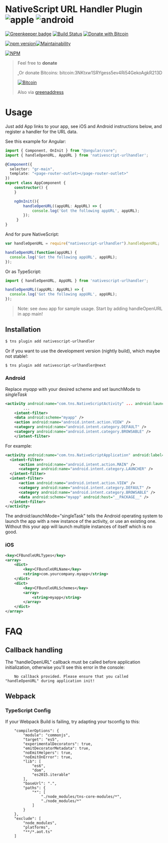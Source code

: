 # NativeScript URL Handler Plugin  ![apple](https://cdn3.iconfinder.com/data/icons/picons-social/57/16-apple-32.png) ![android](https://cdn4.iconfinder.com/data/icons/logos-3/228/android-32.png)

[![Greenkeeper badge](https://badges.greenkeeper.io/hypery2k/nativescript-urlhandler.svg)](https://greenkeeper.io/)
[![Build Status](https://travis-ci.org/hypery2k/nativescript-urlhandler.svg?branch=master)](https://travis-ci.org/hypery2k/nativescript-urlhandler)
[![Donate with Bitcoin](https://martinreinhardt-online.de/assets/img/button-badge-bitcoin.svg)](bitcoin:3NKtxw1SRYgess5ev4Ri54GekoAgkR213D)

[![npm version](https://badge.fury.io/js/nativescript-urlhandler.svg)](http://badge.fury.io/js/nativescript-urlhandler)[![Maintainability](https://api.codeclimate.com/v1/badges/7db5d127cfd7529f7b9a/maintainability)](https://codeclimate.com/github/hypery2k/nativescript-urlhandler/maintainability)

[![NPM](https://nodei.co/npm/nativescript-urlhandler.png?downloads=true&downloadRank=true&stars=true)](https://nodei.co/npm/nativescript-urlhandler/)

<a name="donation"></a>
> Feel free to **donate**
>
> <a target="_blank" href="https://www.paypal.com/cgi-bin/webscr?cmd=_s-xclick&hosted_button_id=H8TR8246RCDJG">
> <img alt="" border="0" src="https://www.paypalobjects.com/en_US/i/btn/btn_donate_SM.gif"/>
> </img></a>
> Or donate Bitcoins: bitcoin:3NKtxw1SRYgess5ev4Ri54GekoAgkR213D
>
> [![Bitcoin](https://martinreinhardt-online.de/bitcoin.png)](bitcoin:3NKtxw1SRYgess5ev4Ri54GekoAgkR213D)
>
> Also via [greenaddress](https://greenaddress.it/pay/GA3ZPfh7As3Gc2oP6pQ1njxMij88u/)

# Usage

Just add App links to your app, see iOS and Android instructions below, and register a handler for the URL data.

See this example for Angular:

```typescript
import { Component, OnInit } from "@angular/core";
import { handleOpenURL, AppURL } from 'nativescript-urlhandler';

@Component({
  selector: "gr-main",
  template: "<page-router-outlet></page-router-outlet>"
})
export class AppComponent {
    constructor() {
    }

    ngOnInit(){
        handleOpenURL((appURL: AppURL) => {
            console.log('Got the following appURL', appURL);
        });
     }
}

```

And for pure NativeScript:

```javascript
var handleOpenURL = require("nativescript-urlhandler").handleOpenURL;

handleOpenURL(function(appURL) {
  console.log('Got the following appURL', appURL);
});

```

Or as TypeScript:

```typescript
import { handleOpenURL, AppURL } from 'nativescript-urlhandler';

handleOpenURL((appURL: AppURL) => {
  console.log('Got the following appURL', appURL);
});

```

> Note: see `demo` app for sample usage. Start by adding handleOpenURL in app main!

## Installation

```bash
$ tns plugin add nativescript-urlhandler
```

Or if you want to use the development version (nightly build), which maybe not stable!:

```bash
$ tns plugin add nativescript-urlhandler@next
```

### Android

Replace *myapp* with your desired scheme and set launchMode to *singleTask*

```xml
<activity android:name="com.tns.NativeScriptActivity" ... android:launchMode="singleTask"...>
        ...
    <intent-filter>
    <data android:scheme="myapp" />
    <action android:name="android.intent.action.VIEW" />
    <category android:name="android.intent.category.DEFAULT" />
    <category android:name="android.intent.category.BROWSABLE" />
    </intent-filter>
```

For example:

```xml
<activity android:name="com.tns.NativeScriptApplication" android:label="@string/app_name" android:launchMode="singleTask">
  <intent-filter>
      <action android:name="android.intent.action.MAIN" />
      <category android:name="android.intent.category.LAUNCHER" />
  </intent-filter>
  <intent-filter>
      <action android:name="android.intent.action.VIEW" />
      <category android:name="android.intent.category.DEFAULT" />
      <category android:name="android.intent.category.BROWSABLE" />
      <data android:scheme="myapp" android:host="__PACKAGE__" />
  </intent-filter>
</activity>

```

The android:launchMode="singleTask" tells the Android operating system to launch the app with a new instance of the
activity, or use an existing one. Without this your app will launch multiple instances of itself which is no good.

### iOS

```xml
<key>CFBundleURLTypes</key>
<array>
    <dict>
        <key>CFBundleURLName</key>
        <string>com.yourcompany.myapp</string>
    </dict>
    <dict>
        <key>CFBundleURLSchemes</key>
        <array>
            <string>myapp</string>
        </array>
    </dict>
</array>
```

# FAQ

## Callback handling

The "handleOpenURL" callback must be called before application initialization, otherwise you'll see this error in the
console:

```
    No callback provided. Please ensure that you called "handleOpenURL" during application init!
```

## Webpack

### TypeScript Config

If your Webpack Build is failing, try adapting your tsconfig to this:

```
    "compilerOptions": {
        "module": "commonjs",
        "target": "es5",
        "experimentalDecorators": true,
        "emitDecoratorMetadata": true,
        "noEmitHelpers": true,
        "noEmitOnError": true,
        "lib": [
            "es6",
            "dom",
            "es2015.iterable"
        ],
        "baseUrl": ".",
        "paths": {
            "*": [
                "./node_modules/tns-core-modules/*",
                "./node_modules/*"
            ]
        }
    },
    "exclude": [
        "node_modules",
        "platforms",
        "**/*.aot.ts"
    ]
```

